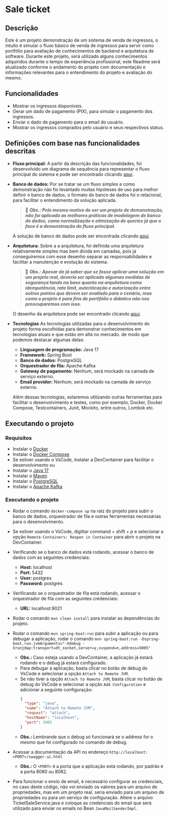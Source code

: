# Sale ticket

## Descrição
Este é um projeto demonstração de um sistema de venda de ingressos, o intuito é simular o fluxo básico de venda de ingressos para servir como portfólio para avaliação de conhecimentos de backend e arquitetura de software.
Durante este projeto, será utilizado alguns conhecimentos adquiridos durante o tempo de experiência profissional, este Readme será atualizado conforme o andamento do projeto com documentação e informações relevantes para o entendimento do projeto e avaliação do mesmo.

## Funcionalidades
- Mostrar os ingressos disponíveis.
- Gerar um dado de pagamento (PIX), para simular o pagamento dos ingressos.
- Enviar o dado de pagamento para o email do usuário.
- Mostrar os ingressos comprados pelo usuário e seus respectivos status.

## Definições com base nas funcionalidades descritas
- **Fluxo principal:**
  A partir da descrição das funcionalidades, foi desenvolvido um diagrama de sequência para representar o fluxo principal do sistema e pode ser encontrado clicando [aqui](./docs/sequence-diagram.md).

- **Banco de dados:**
  Por se tratar se um fluxo simples e como demonstração não foi levantado muitas hipóteses de uso para melhor definir o banco de dados, o formato do banco de dados foi o relacional, para facilitar o entendimento da solução aplicada.
  > 📝 ***Obs.: Pelo mesmo motivo de ser um projeto de demonstração, não foi aplicado as melhores práticas de modelagem de banco de dados, como normalização e otimização de queries já que o foco é a demonstração do fluxo principal.***
  
  A solução de banco de dados pode ser encontrada clicando [aqui](./docs/database.md).

- **Arquitetura:**
  Sobre a a arquitetura, foi definida uma arquitetura relativamente simples mas bem divida em camadas, pois já conseguiremos com esse desenho separar as responsabilidades e facilitar a manutenção e evolução do sistema.
  > 📝 ***Obs.: Apesar de já saber que se fosse aplicar uma solução em um projeto real, deveria ser aplicado algumas medidas de segurança tando na base quanto na arquitetura como idempotência, rate limit, autenticação e autorização entre outros pontos que devem ser avaliado para o cenário, mas como o projeto é para fins de portifólio e didatico não nos preocuparemos com isso.***

  O desenho da arquitetura pode ser encontrado clicando [aqui](./docs/architecture.md).

- **Tecnologias**
  As tecnologias utilizadas para o desenvolvimento do projeto forma escolhidas para demonstrar conhecimentos em tecnologias atuais e que estão em alta no mercado.
de modo que podemos destacar algumas delas:
  - **Linguagem de programação:** Java 17
  - **Framework:** Spring Boot
  - **Banco de dados:** PostgreSQL
  - **Orquestrador de fila:** Apache Kafka
  - **Gateway de pagamento:** Nenhum, será mockado na camada de serviço externo.
  - **Email provider:** Nenhum, será mockado na camada de serviço externo.
  
  Além dessas tecnologias, estaremos utilizando outras ferramentas para facilitar o desenvolvimento e testes, como por exemplo, Docker, Docker Compose, Testcontainers, Junit, Mockito, entre outros, Lombok etc.

## Executando o projeto

### Requisitos
- Instalar o [Docker](https://docs.docker.com/get-docker/)
- Instalar o [Docker Compose](https://docs.docker.com/compose/install/)
- Se estiver usando o VsCode, instalar a DevContainer para facilitar o desenvolvimento ou
- Instalar o [Java 17](https://www.oracle.com/java/technologies/javase-jdk17-downloads.html)
- Instalar o [Maven](https://maven.apache.org/download.cgi)
- Instalar o [PostgreSQL](https://www.postgresql.org/download/)
- Instalar o [Apache Kafka](https://kafka.apache.org/downloads)

### Executando o projeto
- Rodar o comando `docker-compose up` na raiz do projeto para subir o banco de dados, orquestrador de fila e outras ferramentas necessárias para o desenvolvimento.
- Se estiver usando o VsCode, digittar command + shift + p e selecionar a opção `Remote-Containers: Reopen in Container` para abrir o projeto na DevContainer.

- Verificando se o banco de dados está rodando, acessar o banco de dados com as seguintes credenciais:
  - **Host:** localhost
  - **Port:** 5432
  - **User:** postgres
  - **Password:** postgres
- Verificando se o orquestrador de fila está rodando, acessar o orquestrador de fila com as seguintes credenciais:
  - **URL:** localhost:9021

- Rodar o comando `mvn clean install` para instalar as dependências do projeto.
- Rodar o comando `mvn spring-boot:run` para subir a aplicação ou para debugar a aplicação, 
  rodar o comando `mvn spring-boot:run -Dspring-boot.run.jvmArguments="-Xdebug -Xrunjdwp:transport=dt_socket,server=y,suspend=n,address=5005"`
  - **Obs.:** Caso esteja usando a DevContainer, a aplicação já estará rodando e o debug já estará configurado.
  - Para debugar a aplicação, basta clicar no botão de debug do VsCode e selecionar a opção `Attach to Remote JVM`.
  - Se não tiver a opção `Attach to Remote JVM`, basta clicar no botão de debug do VsCode e selecionar a opção `Add Configuration` e adicionar a seguinte configuração:
    ```json
    {
      "type": "java",
      "name": "Attach to Remote JVM",
      "request": "attach",
      "hostName": "localhost",
      "port": 5005
    }
    ```
  - **Obs.:** Lembrande que o debug só funcionará se o address for o mesmo que foi configurado no comando de debug.
- Acessar a documentação da API no endereço `http://localhost:<PORT>/swagger-ui.html`
  - **Obs.:** O `<PORT>` é a porta que a aplicação está rodando, por padrão é a porta 8080 ou 8082.
- Para funcionar o envio de email, é necessário configurar as credenciais, no caso deste código, não voi enviado os valores para um arquivo de propriedades, mas em um projeto real, seria enviado para um arquivo de propriedades ou para um serviço de configuração. Altere o arquivo TicketSaleService.java e coloque as credenciais do email que será utilizado para enviar os emails no Bean `JavaMailSenderImpl`.

